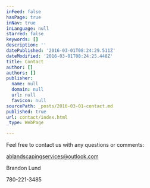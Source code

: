 ```yaml
---
inFeed: false
hasPage: true
inNav: true
inLanguage: null
starred: false
keywords: []
description: ''
datePublished: '2016-03-01T08:24:29.511Z'
dateModified: '2016-03-01T08:24:25.448Z'
title: Contact
author: []
authors: []
publisher:
  name: null
  domain: null
  url: null
  favicon: null
sourcePath: _posts/2016-03-01-contact.md
published: true
url: contact/index.html
_type: WebPage

---
```

Feel free to contact us with any questions or comments:

ablandscapingservices@outlook.com

Brandon Lund

780-221-3485
